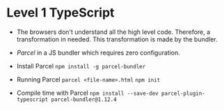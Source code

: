 # Level 1 TypeScript

- The browsers don't understand all the high level code. Therefore, a transformation in needed. This transformation is made by the bundler.
- _Parcel_ in a JS bundler which requires zero configuration.

- Install Parcel
`npm install -g parcel-bundler`
- Running Parcel
`parcel <file-name>.html`
`npm init`

- Compile time with Parcel
`npm install --save-dev parcel-plugin-typescript parcel-bundler@1.12.4`

